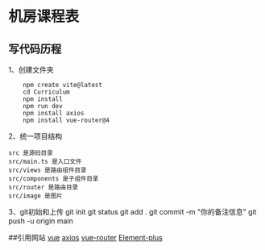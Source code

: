 # 机房课程表



## 写代码历程
1、创建文件夹
    
        npm create vite@latest
        cd Curriculum
        npm install
        npm run dev
        npm install axios
        npm install vue-router@4

    
2、统一项目结构

    src 是源码目录
    src/main.ts 是入口文件
    src/views 是路由组件目录
    src/components 是子组件目录
    src/router 是路由目录
    src/image 是图片

3、git初始和上传
    git init 
    git status
    git add .
    git commit -m "你的备注信息"
    git push -u origin main

##引用网站
    [vue](https://cn.vuejs.org/guide/quick-start.html#creating-a-vue-application)
    [axios](https://www.axios-http.cn/)
    [vue-router](https://router.vuejs.org/zh/installation.html)
    [Element-plus](http://element-plus.org/zh-CN/guide/installation.html#%E7%8E%AF%E5%A2%83%E6%94%AF%E6%8C%81)
    []()
    []()
    []()


